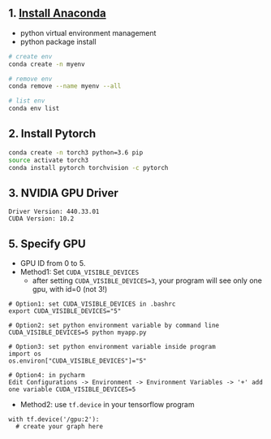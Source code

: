 
## 1. [Install Anaconda](https://docs.anaconda.com/anaconda/install/linux/)
* python virtual environment management
* python package install
``` bash
# create env
conda create -n myenv

# remove env
conda remove --name myenv --all

# list env
conda env list
```

## 2. Install Pytorch
``` bash
conda create -n torch3 python=3.6 pip
source activate torch3
conda install pytorch torchvision -c pytorch
```

## 3. NVIDIA GPU Driver
```
Driver Version: 440.33.01
CUDA Version: 10.2
```

## 5. Specify GPU
* GPU ID from 0 to 5.
* Method1: Set `CUDA_VISIBLE_DEVICES`
  * after setting `CUDA_VISIBLE_DEVICES=3`, your program will see only one gpu, with id=0 (not 3!)
```
# Option1: set CUDA_VISIBLE_DEVICES in .bashrc
export CUDA_VISIBLE_DEVICES="5"

# Option2: set python environment variable by command line
CUDA_VISIBLE_DEVICES=5 python myapp.py

# Option3: set python environment variable inside program
import os
os.environ["CUDA_VISIBLE_DEVICES"]="5"

# Option4: in pycharm
Edit Configurations -> Environment -> Environment Variables -> '+' add one variable CUDA_VISIBLE_DEVICES=5
```
* Method2: use `tf.device` in your tensorflow program
```
with tf.device('/gpu:2'):
  # create your graph here
```
